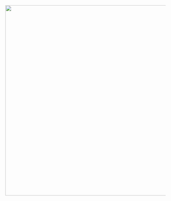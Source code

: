 
<img src="https://github.com/Jood80/adminjs-abc/assets/56412800/80f53e82-3f69-44af-ad96-5288cca4b216" height=600 width=800 />

<!-- ![image](https://github.com/Jood80/adminjs-abc/assets/56412800/c0438e21-4947-4642-8ad3-3c30d271204c) -->

